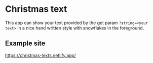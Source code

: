 # Christmas text
This app can show your text provided by the get param `?string=<your text>` in a nice hand written style with snowflakes in the foreground.

## Example site
https://christmas-texts.netlify.app/
